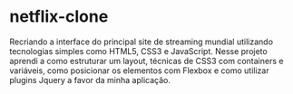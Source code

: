 # netflix-clone
 Recriando a interface do principal site de streaming mundial utilizando tecnologias simples como HTML5, CSS3 e JavaScript.  Nesse projeto aprendi a como estruturar um layout, técnicas de CSS3 com containers e variáveis, como posicionar os elementos com Flexbox e como utilizar plugins Jquery a favor da minha aplicação.
